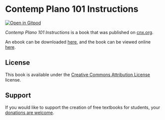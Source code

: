 # Contemp PIano 101 Instructions

[![Open in Gitpod](https://gitpod.io/button/open-in-gitpod.svg)](https://gitpod.io/from-referrer/)

_Contemp PIano 101 Instructions_ is a book that was published on [cnx.org](https://cnx.org/).

An ebook can be downloaded [here](https://github.com/cnx-user-books/cnxbook-contemp-piano-101-instructions/releases/latest), and the book can be viewed online [here](https://github.com/cnx-user-books/cnxbook-contemp-piano-101-instructions/releases/latest).

## License
This book is available under the [Creative Commons Attribution License](./LICENSE) license.

## Support
If you would like to support the creation of free textbooks for students, your [donations are welcome](https://riceconnect.rice.edu/donation/support-openstax-banner).
